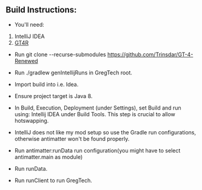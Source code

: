 ## Build Instructions:

- You'll need:
1. IntelliJ IDEA
2. [GT4R](https://github.com/Trinsdar/GT-4-Renewed) 

- Run git clone --recurse-submodules https://github.com/Trinsdar/GT-4-Renewed

- Run ./gradlew genIntellijRuns in GregTech root.

- Import build into i.e. Idea.

- Ensure project target is Java 8.

- In Build, Execution, Deployment (under Settings), set Build and run using: Intellij IDEA under Build Tools.
    This step is crucial to allow hotswapping.
  
- IntelliJ does not like my mod setup so use the Gradle run configurations, otherwise antimatter won't be found properly.

- Run antimatter:runData run configuration(you might have to select antimatter.main as module)

- Run runData.

- Run runClient to run GregTech.

